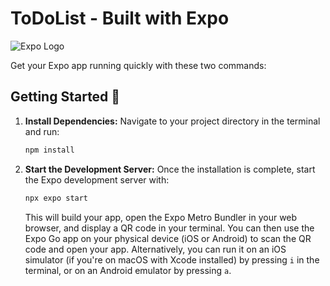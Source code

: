 # ToDoList - Built with Expo

![Expo Logo](https://encrypted-tbn0.gstatic.com/images?q=tbn:ANd9GcSumFQDq2SU3g4tMc0eiDKXcHLg_pflbGx00w&s)

Get your Expo app running quickly with these two commands:

## Getting Started 🚀

1.  **Install Dependencies:** Navigate to your project directory in the terminal and run:

    ```bash
    npm install
    ```

2.  **Start the Development Server:** Once the installation is complete, start the Expo development server with:

    ```bash
    npx expo start
    ```

    This will build your app, open the Expo Metro Bundler in your web browser, and display a QR code in your terminal. You can then use the Expo Go app on your physical device (iOS or Android) to scan the QR code and open your app. Alternatively, you can run it on an iOS simulator (if you're on macOS with Xcode installed) by pressing `i` in the terminal, or on an Android emulator by pressing `a`.
